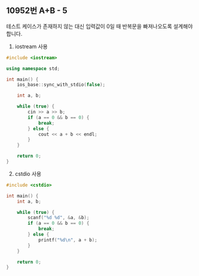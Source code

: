 10952번 A+B - 5
--------------

테스트 케이스가 존재하지 않는 대신 입력값이 0일 때 반복문을 빠져나오도록 설계해야합니다.

1. iostream 사용

~~~ cpp
#include <iostream>

using namespace std;

int main() {
    ios_base::sync_with_stdio(false);

    int a, b;

    while (true) {
        cin >> a >> b;
        if (a == 0 && b == 0) {
            break;
        } else {
            cout << a + b << endl;
        }
    }

    return 0;
}
~~~

2. cstdio 사용

~~~ cpp
#include <cstdio>

int main() {
    int a, b;

    while (true) {
        scanf("%d %d", &a, &b);
        if (a == 0 && b == 0) {
            break;
        } else {
            printf("%d\n", a + b);
        }
    }

    return 0;
}
~~~